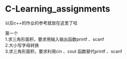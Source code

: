 # C-Learning_assignments
以后c++的作业的参考就放在这里了哈  


第一个   
1.求三角形面积，要求用输入输出函数printf 、scanf   
2.大小写字母转换  
3.求三角形面积，要求利用cin 、cout 函数替代printf 、scanf  
  
  
